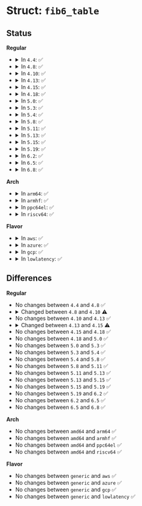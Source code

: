 # Struct: <code>fib6_table</code>

## Status
<b>Regular</b>
<ul>
<li>
<details>
<summary>In <code>4.4</code>: ✅</summary>

```c
struct fib6_table {
    struct hlist_node tb6_hlist;
    u32 tb6_id;
    rwlock_t tb6_lock;
    struct fib6_node tb6_root;
    struct inet_peer_base tb6_peers;
};
```
</details>
</li>
<li>
<details>
<summary>In <code>4.8</code>: ✅</summary>

```c
struct fib6_table {
    struct hlist_node tb6_hlist;
    u32 tb6_id;
    rwlock_t tb6_lock;
    struct fib6_node tb6_root;
    struct inet_peer_base tb6_peers;
};
```
</details>
</li>
<li>
<details>
<summary>In <code>4.10</code>: ✅</summary>

```c
struct fib6_table {
    struct hlist_node tb6_hlist;
    u32 tb6_id;
    rwlock_t tb6_lock;
    struct fib6_node tb6_root;
    struct inet_peer_base tb6_peers;
    unsigned int flags;
};
```
</details>
</li>
<li>
<details>
<summary>In <code>4.13</code>: ✅</summary>

```c
struct fib6_table {
    struct hlist_node tb6_hlist;
    u32 tb6_id;
    rwlock_t tb6_lock;
    struct fib6_node tb6_root;
    struct inet_peer_base tb6_peers;
    unsigned int flags;
};
```
</details>
</li>
<li>
<details>
<summary>In <code>4.15</code>: ✅</summary>

```c
struct fib6_table {
    struct hlist_node tb6_hlist;
    u32 tb6_id;
    spinlock_t tb6_lock;
    struct fib6_node tb6_root;
    struct inet_peer_base tb6_peers;
    unsigned int flags;
    unsigned int fib_seq;
};
```
</details>
</li>
<li>
<details>
<summary>In <code>4.18</code>: ✅</summary>

```c
struct fib6_table {
    struct hlist_node tb6_hlist;
    u32 tb6_id;
    spinlock_t tb6_lock;
    struct fib6_node tb6_root;
    struct inet_peer_base tb6_peers;
    unsigned int flags;
    unsigned int fib_seq;
};
```
</details>
</li>
<li>
<details>
<summary>In <code>5.0</code>: ✅</summary>

```c
struct fib6_table {
    struct hlist_node tb6_hlist;
    u32 tb6_id;
    spinlock_t tb6_lock;
    struct fib6_node tb6_root;
    struct inet_peer_base tb6_peers;
    unsigned int flags;
    unsigned int fib_seq;
};
```
</details>
</li>
<li>
<details>
<summary>In <code>5.3</code>: ✅</summary>

```c
struct fib6_table {
    struct hlist_node tb6_hlist;
    u32 tb6_id;
    spinlock_t tb6_lock;
    struct fib6_node tb6_root;
    struct inet_peer_base tb6_peers;
    unsigned int flags;
    unsigned int fib_seq;
};
```
</details>
</li>
<li>
<details>
<summary>In <code>5.4</code>: ✅</summary>

```c
struct fib6_table {
    struct hlist_node tb6_hlist;
    u32 tb6_id;
    spinlock_t tb6_lock;
    struct fib6_node tb6_root;
    struct inet_peer_base tb6_peers;
    unsigned int flags;
    unsigned int fib_seq;
};
```
</details>
</li>
<li>
<details>
<summary>In <code>5.8</code>: ✅</summary>

```c
struct fib6_table {
    struct hlist_node tb6_hlist;
    u32 tb6_id;
    spinlock_t tb6_lock;
    struct fib6_node tb6_root;
    struct inet_peer_base tb6_peers;
    unsigned int flags;
    unsigned int fib_seq;
};
```
</details>
</li>
<li>
<details>
<summary>In <code>5.11</code>: ✅</summary>

```c
struct fib6_table {
    struct hlist_node tb6_hlist;
    u32 tb6_id;
    spinlock_t tb6_lock;
    struct fib6_node tb6_root;
    struct inet_peer_base tb6_peers;
    unsigned int flags;
    unsigned int fib_seq;
};
```
</details>
</li>
<li>
<details>
<summary>In <code>5.13</code>: ✅</summary>

```c
struct fib6_table {
    struct hlist_node tb6_hlist;
    u32 tb6_id;
    spinlock_t tb6_lock;
    struct fib6_node tb6_root;
    struct inet_peer_base tb6_peers;
    unsigned int flags;
    unsigned int fib_seq;
};
```
</details>
</li>
<li>
<details>
<summary>In <code>5.15</code>: ✅</summary>

```c
struct fib6_table {
    struct hlist_node tb6_hlist;
    u32 tb6_id;
    spinlock_t tb6_lock;
    struct fib6_node tb6_root;
    struct inet_peer_base tb6_peers;
    unsigned int flags;
    unsigned int fib_seq;
};
```
</details>
</li>
<li>
<details>
<summary>In <code>5.19</code>: ✅</summary>

```c
struct fib6_table {
    struct hlist_node tb6_hlist;
    u32 tb6_id;
    spinlock_t tb6_lock;
    struct fib6_node tb6_root;
    struct inet_peer_base tb6_peers;
    unsigned int flags;
    unsigned int fib_seq;
};
```
</details>
</li>
<li>
<details>
<summary>In <code>6.2</code>: ✅</summary>

```c
struct fib6_table {
    struct hlist_node tb6_hlist;
    u32 tb6_id;
    spinlock_t tb6_lock;
    struct fib6_node tb6_root;
    struct inet_peer_base tb6_peers;
    unsigned int flags;
    unsigned int fib_seq;
};
```
</details>
</li>
<li>
<details>
<summary>In <code>6.5</code>: ✅</summary>

```c
struct fib6_table {
    struct hlist_node tb6_hlist;
    u32 tb6_id;
    spinlock_t tb6_lock;
    struct fib6_node tb6_root;
    struct inet_peer_base tb6_peers;
    unsigned int flags;
    unsigned int fib_seq;
};
```
</details>
</li>
<li>
<details>
<summary>In <code>6.8</code>: ✅</summary>

```c
struct fib6_table {
    struct hlist_node tb6_hlist;
    u32 tb6_id;
    spinlock_t tb6_lock;
    struct fib6_node tb6_root;
    struct inet_peer_base tb6_peers;
    unsigned int flags;
    unsigned int fib_seq;
};
```
</details>
</li>
</ul>
<b>Arch</b>
<ul>
<li>
<details>
<summary>In <code>arm64</code>: ✅</summary>

```c
struct fib6_table {
    struct hlist_node tb6_hlist;
    u32 tb6_id;
    spinlock_t tb6_lock;
    struct fib6_node tb6_root;
    struct inet_peer_base tb6_peers;
    unsigned int flags;
    unsigned int fib_seq;
};
```
</details>
</li>
<li>
<details>
<summary>In <code>armhf</code>: ✅</summary>

```c
struct fib6_table {
    struct hlist_node tb6_hlist;
    u32 tb6_id;
    spinlock_t tb6_lock;
    struct fib6_node tb6_root;
    struct inet_peer_base tb6_peers;
    unsigned int flags;
    unsigned int fib_seq;
};
```
</details>
</li>
<li>
<details>
<summary>In <code>ppc64el</code>: ✅</summary>

```c
struct fib6_table {
    struct hlist_node tb6_hlist;
    u32 tb6_id;
    spinlock_t tb6_lock;
    struct fib6_node tb6_root;
    struct inet_peer_base tb6_peers;
    unsigned int flags;
    unsigned int fib_seq;
};
```
</details>
</li>
<li>
<details>
<summary>In <code>riscv64</code>: ✅</summary>

```c
struct fib6_table {
    struct hlist_node tb6_hlist;
    u32 tb6_id;
    spinlock_t tb6_lock;
    struct fib6_node tb6_root;
    struct inet_peer_base tb6_peers;
    unsigned int flags;
    unsigned int fib_seq;
};
```
</details>
</li>
</ul>
<b>Flavor</b>
<ul>
<li>
<details>
<summary>In <code>aws</code>: ✅</summary>

```c
struct fib6_table {
    struct hlist_node tb6_hlist;
    u32 tb6_id;
    spinlock_t tb6_lock;
    struct fib6_node tb6_root;
    struct inet_peer_base tb6_peers;
    unsigned int flags;
    unsigned int fib_seq;
};
```
</details>
</li>
<li>
<details>
<summary>In <code>azure</code>: ✅</summary>

```c
struct fib6_table {
    struct hlist_node tb6_hlist;
    u32 tb6_id;
    spinlock_t tb6_lock;
    struct fib6_node tb6_root;
    struct inet_peer_base tb6_peers;
    unsigned int flags;
    unsigned int fib_seq;
};
```
</details>
</li>
<li>
<details>
<summary>In <code>gcp</code>: ✅</summary>

```c
struct fib6_table {
    struct hlist_node tb6_hlist;
    u32 tb6_id;
    spinlock_t tb6_lock;
    struct fib6_node tb6_root;
    struct inet_peer_base tb6_peers;
    unsigned int flags;
    unsigned int fib_seq;
};
```
</details>
</li>
<li>
<details>
<summary>In <code>lowlatency</code>: ✅</summary>

```c
struct fib6_table {
    struct hlist_node tb6_hlist;
    u32 tb6_id;
    spinlock_t tb6_lock;
    struct fib6_node tb6_root;
    struct inet_peer_base tb6_peers;
    unsigned int flags;
    unsigned int fib_seq;
};
```
</details>
</li>
</ul>

## Differences
<b>Regular</b>
<ul>
<li>
No changes between <code>4.4</code> and <code>4.8</code> ✅
</li>
<li>
<details>
<summary>Changed between <code>4.8</code> and <code>4.10</code> ⚠️</summary>
<ul>
<li>
<b>Field added. </b>
<code>unsigned int flags</code>
</li>
</ul>
</details>
</li>
<li>
No changes between <code>4.10</code> and <code>4.13</code> ✅
</li>
<li>
<details>
<summary>Changed between <code>4.13</code> and <code>4.15</code> ⚠️</summary>
<ul>
<li>
<b>Field added. </b>
<code>unsigned int fib_seq</code>
</li>
<li>
<b>Field type changed. </b>
<code>rwlock_t tb6_lock</code> ➡️ <code>spinlock_t tb6_lock</code>
</li>
</ul>
</details>
</li>
<li>
No changes between <code>4.15</code> and <code>4.18</code> ✅
</li>
<li>
No changes between <code>4.18</code> and <code>5.0</code> ✅
</li>
<li>
No changes between <code>5.0</code> and <code>5.3</code> ✅
</li>
<li>
No changes between <code>5.3</code> and <code>5.4</code> ✅
</li>
<li>
No changes between <code>5.4</code> and <code>5.8</code> ✅
</li>
<li>
No changes between <code>5.8</code> and <code>5.11</code> ✅
</li>
<li>
No changes between <code>5.11</code> and <code>5.13</code> ✅
</li>
<li>
No changes between <code>5.13</code> and <code>5.15</code> ✅
</li>
<li>
No changes between <code>5.15</code> and <code>5.19</code> ✅
</li>
<li>
No changes between <code>5.19</code> and <code>6.2</code> ✅
</li>
<li>
No changes between <code>6.2</code> and <code>6.5</code> ✅
</li>
<li>
No changes between <code>6.5</code> and <code>6.8</code> ✅
</li>
</ul>
<b>Arch</b>
<ul>
<li>
No changes between <code>amd64</code> and <code>arm64</code> ✅
</li>
<li>
No changes between <code>amd64</code> and <code>armhf</code> ✅
</li>
<li>
No changes between <code>amd64</code> and <code>ppc64el</code> ✅
</li>
<li>
No changes between <code>amd64</code> and <code>riscv64</code> ✅
</li>
</ul>
<b>Flavor</b>
<ul>
<li>
No changes between <code>generic</code> and <code>aws</code> ✅
</li>
<li>
No changes between <code>generic</code> and <code>azure</code> ✅
</li>
<li>
No changes between <code>generic</code> and <code>gcp</code> ✅
</li>
<li>
No changes between <code>generic</code> and <code>lowlatency</code> ✅
</li>
</ul>
